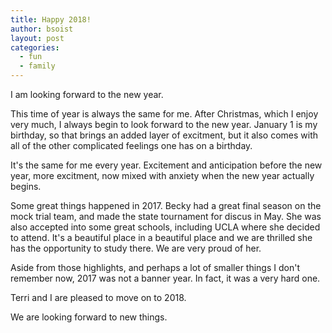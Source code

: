 ```yaml
---
title: Happy 2018!
author: bsoist
layout: post
categories:
  - fun
  - family
---
```

I am looking forward to the new year.

This time of year is always the same for me. After Christmas, which I enjoy very much, I always begin to look forward to the new year. January 1 is my birthday, so that brings an added layer of excitment, but it also comes with all of the other complicated feelings one has on a birthday.

It's the same for me every year. Excitement and anticipation before the new year, more excitment, now mixed with anxiety when the new year actually begins.

Some great things happened in 2017. Becky had a great final season on the mock trial team, and made the state tournament for discus in May. She was also accepted into some great schools, including UCLA where she decided to attend. It's a beautiful place in a beautiful place and we are thrilled she has the opportunity to study there. We are very proud of her.

Aside from those highlights, and perhaps a lot of smaller things I don't remember now, 2017 was not a banner year. In fact, it was a very hard one.

Terri and I are pleased to move on to 2018.

We are looking forward to new things.

